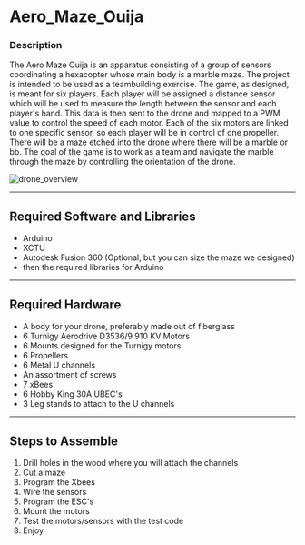 # Aero_Maze_Ouija #


### Description ###
The Aero Maze Ouija is an apparatus consisting of a group of sensors coordinating a hexacopter whose main body is a marble maze.
The project is intended to be used as a teambuilding exercise. The game, as designed, is meant for six players.
Each player will be assigned a distance sensor which will be used to measure the length between the sensor and each player's hand.
This data is then sent to the drone and mapped to a PWM value to control the speed of each motor.
Each of the six motors are linked to one specific sensor, so each player will be in control of one propeller.
There will be a maze etched into the drone where there will be a marble or bb.
The goal of the game is to work as a team and navigate the marble through the maze by controlling the orientation of the drone.

![drone_overview](https://user-images.githubusercontent.com/29260218/28187684-2bd9d990-67e5-11e7-8d4f-728c548a2976.png)

- - - -

## Required Software and Libraries ##
* Arduino
* XCTU
* Autodesk Fusion 360 (Optional, but you can size the maze we designed)
* then the required libraries for Arduino

- - - -

## Required Hardware ##
* A body for your drone, preferably made out of fiberglass
* 6 Turnigy Aerodrive D3536/9 910 KV Motors
* 6 Mounts designed for the Turnigy motors
* 6 Propellers
* 6 Metal U channels
* An assortment of screws
* 7 xBees
* 6 Hobby King 30A UBEC's
* 3 Leg stands to attach to the U channels

- - - -

## Steps to Assemble ##

1. Drill holes in the wood where you will attach the channels
2. Cut a maze
3. Program the Xbees
4. Wire the sensors
5. Program the ESC's
6. Mount the motors
7. Test the motors/sensors with the test code
8. Enjoy
